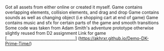 Got all assets from either online or created it myself.
Game contains overlapping elements, collision elements, and drag and drop
Game contains sounds as well as changing object (i.e shopping cart at end of game)
Game contains music and sfx for certain parts of the game and smooth transitions
Some code was taken from Adam Smith's adventure prototype otherwise slightly reused from D2 assignment
Link for game [___________________________________]
(https://akhrxr.github.io/Demo-DK-Prime-Time/)
